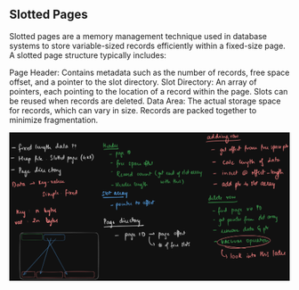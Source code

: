 ## Slotted Pages

Slotted pages are a memory management technique used in database systems to store variable-sized records efficiently within a fixed-size page. A slotted page structure typically includes:

Page Header: Contains metadata such as the number of records, free space offset, and a pointer to the slot directory.
Slot Directory: An array of pointers, each pointing to the location of a record within the page. Slots can be reused when records are deleted.
Data Area: The actual storage space for records, which can vary in size. Records are packed together to minimize fragmentation.

![slotted pages overview](img/slotted-pages.png)